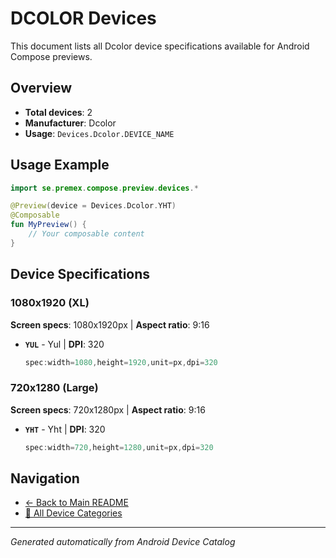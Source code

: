 # DCOLOR Devices

This document lists all Dcolor device specifications available for Android Compose previews.

## Overview

- **Total devices**: 2
- **Manufacturer**: Dcolor
- **Usage**: `Devices.Dcolor.DEVICE_NAME`

## Usage Example

```kotlin
import se.premex.compose.preview.devices.*

@Preview(device = Devices.Dcolor.YHT)
@Composable
fun MyPreview() {
    // Your composable content
}
```

## Device Specifications

### 1080x1920 (XL)

**Screen specs**: 1080x1920px | **Aspect ratio**: 9:16

- **`YUL`** - Yul | **DPI**: 320
  ```kotlin
  spec:width=1080,height=1920,unit=px,dpi=320
  ```

### 720x1280 (Large)

**Screen specs**: 720x1280px | **Aspect ratio**: 9:16

- **`YHT`** - Yht | **DPI**: 320
  ```kotlin
  spec:width=720,height=1280,unit=px,dpi=320
  ```

## Navigation

- [← Back to Main README](../../README.md)
- [📱 All Device Categories](../README.md)

---
*Generated automatically from Android Device Catalog*
